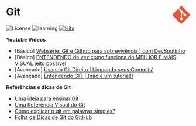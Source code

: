 # Git <img src="images/Git_icon.png" width="10%" height="10%" align="right" valign="center"/> 

![License](https://img.shields.io/badge/Code%20License-GNU-green.svg)
![learning](https://img.shields.io/badge/Git-learning-green.svg)
[![Hits](https://hits.seeyoufarm.com/api/count/incr/badge.svg?url=https%3A%2F%2Fgithub.com%2Fwalissonaguirra%2Fgit&count_bg=%2379C83D&title_bg=%23555555&icon=&icon_color=%23E7E7E7&title=Views&edge_flat=false)](https://hits.seeyoufarm.com)

**Youtube Videos**
- [Básico] [Websérie: Git e Github para sobrevivência | com DevSoutinho](https://youtube.com/playlist?list=PLh2Y_pKOa4Uf-cUQOVNGlz_GVHx8QYoE6&si=Uv7pxfg435eUbQQg)
- [Básico] [ENTENDENDO de vez como funciona do MELHOR E MAIS VISUAL jeito possível](https://www.youtube.com/watch?v=4-tfJ-ZyA0Q)
- [Avançado] [Usando Git Direito | Limpando seus Commits!](https://www.youtube.com/watch?v=6OokP-NE49k&t=1347s)
- [Avançado] [Entendendo GIT | (não é um tutorial!)](https://www.youtube.com/watch?v=6Czd1Yetaac)

**Referências e dicas de Git**
- [Uma ideia para ensinar Git](https://rachelcarmena.github.io/2018/12/12/how-to-teach-git.html)
- [Uma Referência Visual do Git](https://marklodato.github.io/visual-git-guide/index-pt.html)
- [Como explicar o git em palavras simples?](https://xosh.org/explain-git-in-simple-words/)
- [Folha de Dicas de Git do GitHub](https://training.github.com/downloads/pt_BR/github-git-cheat-sheet/)



